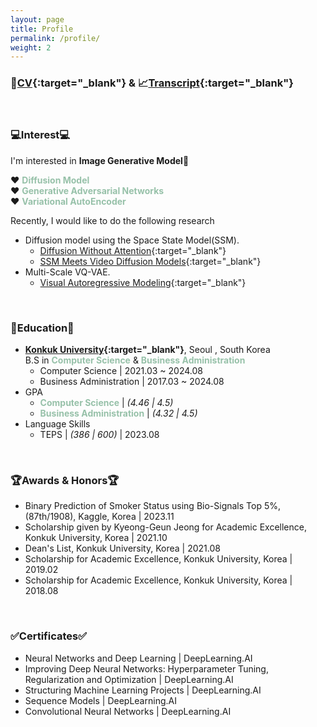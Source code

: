 ```yaml
---
layout: page
title: Profile
permalink: /profile/
weight: 2
---
```


### 📄[CV](../pdf/Kim_Yong_Jin_CV.pdf){:target="_blank"} & 📈[Transcript](../pdf/Yongjin_Kim_Transcript.pdf){:target="_blank"}  
  
<br>

### 💻Interest💻
I'm interested in **Image Generative Model**🤖  
  
❤️ <span style="color:#97C1A9"> **Diffusion Model** </span>  
❤️ <span style="color:#97C1A9"> **Generative Adversarial Networks** </span>  
❤️ <span style="color:#97C1A9"> **Variational AutoEncoder** </span>  
  
Recently, I would like to do the following research
* Diffusion model using the Space State Model(SSM).
    * [Diffusion Without Attention](https://arxiv.org/pdf/2311.18257.pdf){:target="_blank"}  
    * [SSM Meets Video Diffusion Models](https://arxiv.org/pdf/2403.07711.pdf){:target="_blank"}  
* Multi-Scale VQ-VAE.
    * [Visual Autoregressive Modeling](https://arxiv.org/pdf/2404.02905.pdf){:target="_blank"}  

<br>
  
### 📖Education📖
* **[Konkuk University](https://www.konkuk.ac.kr/){:target="_blank"}**, Seoul , South Korea  
    B.S in <span style="color:#97C1A9"> **Computer Science**   </span> & <span style="color:#97C1A9"> **Business Administration** </span> 
    * Computer Science \| 2021.03 ~ 2024.08  
    * Business Administration \| 2017.03 ~ 2024.08  
* GPA  
    * <span style="color:#97C1A9"> **Computer Science** </span> \| *(4.46 \| 4.5)*  
    * <span style="color:#97C1A9"> **Business Administration** </span> \| *(4.32 \| 4.5)*  
* Language Skills
    * TEPS \| *(386 \| 600)* \| 2023.08
  
<br>
  
### 🏆Awards & Honors🏆
* Binary Prediction of Smoker Status using Bio-Signals Top 5%, (87th/1908), Kaggle, Korea \| 2023.11
* Scholarship given by Kyeong-Geun Jeong for Academic Excellence, Konkuk University, Korea \| 2021.10
* Dean's List, Konkuk University, Korea  \| 2021.08
* Scholarship for Academic Excellence, Konkuk University, Korea \| 2019.02
* Scholarship for Academic Excellence, Konkuk University, Korea \| 2018.08
  
<br>
  
### ✅Certificates✅
* Neural Networks and Deep Learning \| DeepLearning.AI
* Improving Deep Neural Networks: Hyperparameter Tuning, Regularization and Optimization \| DeepLearning.AI
* Structuring Machine Learning Projects \| DeepLearning.AI
* Sequence Models \| DeepLearning.AI
* Convolutional Neural Networks \| DeepLearning.AI
